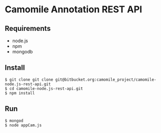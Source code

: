 Camomile Annotation REST API
============================

Requirements
------------

  * node.js
  * npm
  * mongodb

Install
-------

    $ git clone git clone git@bitbucket.org:camomile_project/camomile-node.js-rest-api.git
    $ cd camomile-node.js-rest-api.git
    $ npm install

Run
---

    $ mongod
    $ node appCam.js


